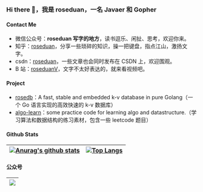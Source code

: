 ### Hi there 👋，我是 roseduan，一名 Javaer 和 Gopher

#### Contact Me

* 微信公众号：**roseduan 写字的地方**，读书逗乐、闲扯、思考，欢迎你来。
* 知乎：[roseduan](https://www.zhihu.com/people/roseduan)，分享一些琐碎的知识，操一把键盘，指点江山，激扬文字。
* csdn：[roseduan](https://blog.csdn.net/rose_duanm)，一些文章也会同时发布在 CSDN 上，欢迎围观。
* B 站：[roseduanV](https://space.bilibili.com/26194591)，文字不太好表达的，就来看视频吧。

#### Project

* [rosedb](https://github.com/roseduan/rosedb)：A fast, stable and embedded k-v database in pure Golang（一个 Go 语言实现的高效快速的 k-v 数据库）
* [algo-learn](https://github.com/roseduan/algo-learn)：some practice code for learning algo and datastructure.（学习算法和数据结构的练习素材，包含一些 leetcode 题目）

#### Github Stats

| [![Anurag's github stats](https://github-readme-stats.vercel.app/api?username=roseduan)](https://github.com/anuraghazra/github-readme-stats) | [![Top Langs](https://github-readme-stats.vercel.app/api/top-langs/?username=roseduan&hide=javascript,html,css)](https://github.com/anuraghazra/github-readme-stats) |
| ------------------------------------------------------------ | ------------------------------------------------------------ |

#### 公众号

| ![](https://s3.jpg.cm/2021/06/05/IIOJGy.png) |
| -------------------------------------------- |


